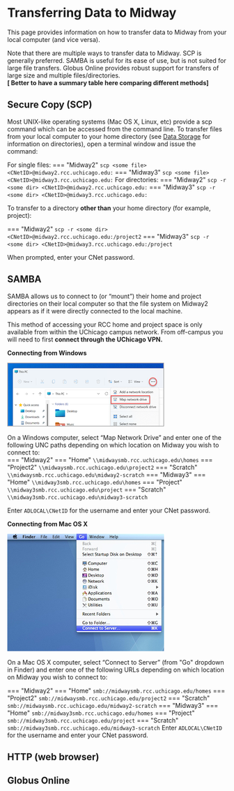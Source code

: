 # Transferring Data to Midway

This page provides information on how to transfer data to Midway from your local computer (and vice versa).

Note that there are multiple ways to transfer data to Midway. SCP is generally preferred. SAMBA is useful for its ease of use, but is not suited for large file transfers. Globus Online provides robust support for transfers of large size and multiple files/directories.   
**[ Better to have a summary table here comparing different methods]**

## Secure Copy (SCP)

Most UNIX-like operating systems (Mac OS X, Linux, etc) provide a scp command which can be accessed from the command line. To transfer files from your local computer to your home directory (see [Data Storage](/docs/datastorage.md) for information on directories), open a terminal window and issue the command:  

For single files:
=== "Midway2"
    ```
    scp <some file> <CNetID>@midway2.rcc.uchicago.edu:
    ```
=== "Midway3"
    ```
    scp <some file> <CNetID>@midway3.rcc.uchicago.edu:
    ```
For directories:
=== "Midway2"
    ```
    scp -r <some dir> <CNetID>@midway2.rcc.uchicago.edu:
    ```
=== "Midway3"
    ```
    scp -r <some dir> <CNetID>@midway3.rcc.uchicago.edu:
    ```

To transfer to a directory **other than** your home directory (for example, project):

=== "Midway2"
    ```
    scp -r <some dir> <CNetID>@midway2.rcc.uchicago.edu:/project2
    ```
=== "Midway3"
    ```
    scp -r <some dir> <CNetID>@midway3.rcc.uchicago.edu:/project
    ```

When prompted, enter your CNet password.

## SAMBA

SAMBA allows us to connect to (or “mount”) their home and project directories on their local computer so that the file system on Midway2 appears as if it were directly connected to the local machine.   

This method of accessing your RCC home and project space is only available from within the UChicago campus network. From off-campus you will need to first **connect through the UChicago VPN.**

**Connecting from Windows**   


![Map Network Drive](img/data_management/map_network_drive.png)

On a Windows computer, select “Map Network Drive” and enter one of the following UNC paths depending on which location on Midway you wish to connect to:  
=== "Midway2"
    === "Home"
        ```
        \\midwaysmb.rcc.uchicago.edu\homes
        ```
    === "Project2"
        ```
        \\midwaysmb.rcc.uchicago.edu\project2
        ```
    === "Scratch"
        ```
        \\midwaysmb.rcc.uchicago.edu\midway2-scratch
        ```
=== "Midway3"
    === "Home"
        ```
        \\midway3smb.rcc.uchicago.edu\homes
        ``` 
    === "Project"
        ```
        \\midway3smb.rcc.uchicago.edu\project
        ```
    === "Scratch"
        ```
        \\midway3smb.rcc.uchicago.edu\midway3-scratch
        ```

Enter `ADLOCAL\CNetID` for the username and enter your CNet password.  


**Connecting from Mac OS X**   

![Connect to Server](img/data_management/connect_to_server.jpg)  

On a Mac OS X computer, select “Connect to Server” (from "Go" dropdown in Finder) and enter one of the following URLs depending on which location on Midway you wish to connect to:  

=== "Midway2"
    === "Home"
        ```
        smb://midwaysmb.rcc.uchicago.edu/homes
        ```
    === "Project2"
        ```
        smb://midwaysmb.rcc.uchicago.edu/project2
        ```
    === "Scratch"
        ```
        smb://midwaysmb.rcc.uchicago.edu/midway2-scratch
        ```
=== "Midway3"
    === "Home"
        ```
        smb://midway3smb.rcc.uchicago.edu/homes
        ``` 
    === "Project"
        ```
        smb://midway3smb.rcc.uchicago.edu/project
        ```
    === "Scratch"
        ```
        smb://midway3smb.rcc.uchicago.edu/midway3-scratch
        ```
Enter `ADLOCAL\CNetID` for the username and enter your CNet password.  


## HTTP (web browser)

## Globus Online
